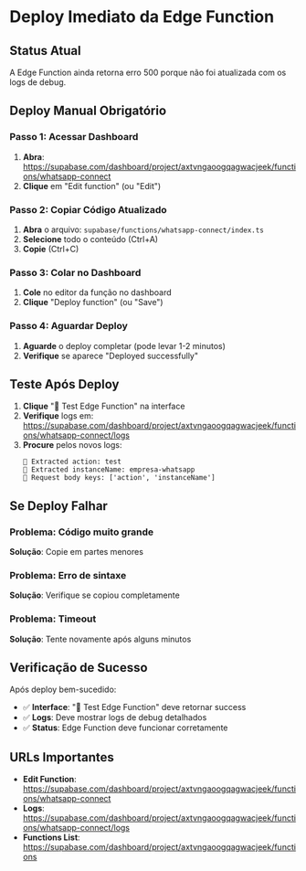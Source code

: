 # Deploy Imediato da Edge Function

## Status Atual
A Edge Function ainda retorna erro 500 porque não foi atualizada com os logs de debug.

## Deploy Manual Obrigatório

### Passo 1: Acessar Dashboard
1. **Abra**: https://supabase.com/dashboard/project/axtvngaoogqagwacjeek/functions/whatsapp-connect
2. **Clique** em "Edit function" (ou "Edit")

### Passo 2: Copiar Código Atualizado
1. **Abra** o arquivo: `supabase/functions/whatsapp-connect/index.ts`
2. **Selecione** todo o conteúdo (Ctrl+A)
3. **Copie** (Ctrl+C)

### Passo 3: Colar no Dashboard
1. **Cole** no editor da função no dashboard
2. **Clique** "Deploy function" (ou "Save")

### Passo 4: Aguardar Deploy
1. **Aguarde** o deploy completar (pode levar 1-2 minutos)
2. **Verifique** se aparece "Deployed successfully"

## Teste Após Deploy

1. **Clique** "🧪 Test Edge Function" na interface
2. **Verifique** logs em: https://supabase.com/dashboard/project/axtvngaoogqagwacjeek/functions/whatsapp-connect/logs
3. **Procure** pelos novos logs:
   ```
   🎯 Extracted action: test
   🎯 Extracted instanceName: empresa-whatsapp
   🎯 Request body keys: ['action', 'instanceName']
   ```

## Se Deploy Falhar

### Problema: Código muito grande
**Solução**: Copie em partes menores

### Problema: Erro de sintaxe
**Solução**: Verifique se copiou completamente

### Problema: Timeout
**Solução**: Tente novamente após alguns minutos

## Verificação de Sucesso

Após deploy bem-sucedido:
- ✅ **Interface**: "🧪 Test Edge Function" deve retornar success
- ✅ **Logs**: Deve mostrar logs de debug detalhados
- ✅ **Status**: Edge Function deve funcionar corretamente

## URLs Importantes

- **Edit Function**: https://supabase.com/dashboard/project/axtvngaoogqagwacjeek/functions/whatsapp-connect
- **Logs**: https://supabase.com/dashboard/project/axtvngaoogqagwacjeek/functions/whatsapp-connect/logs
- **Functions List**: https://supabase.com/dashboard/project/axtvngaoogqagwacjeek/functions





